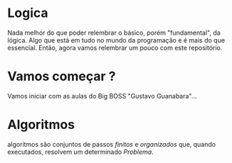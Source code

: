 # Logica

Nada melhor do que poder relembrar o básico, porém "fundamental", da lógica. Algo que está em tudo no mundo da programação e é mais do que essencial. Então, agora vamos relembrar um pouco com este repositório.


##

# Vamos começar ?

Vamos iniciar com as aulas do Big BOSS "Gustavo Guanabara"... 


# Algoritmos

algoritmos são conjuntos de passos *finitos* e *organizados* que, quando executados, resolvem um determinado *Problema*.

